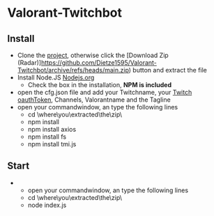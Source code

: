 # Valorant-Twitchbot

## Install

* Clone the [project](https://github.com/Dietze1595/Valorant-Twitchbot), otherwise click the [Download Zip (Radar)]https://github.com/Dietze1595/Valorant-Twitchbot/archive/refs/heads/main.zip) button and extract the file
* Install Node.JS [Nodejs.org](https://nodejs.org/en/download/)
  * Check the box in the installation, **NPM is included**
* open the cfg.json file and add your Twitchname, your [Twitch oauthToken](https://twitchapps.com/tmi/), Channels, Valorantname and the Tagline
* open your commandwindow, an type the following lines
  * cd \where\you\extracted\the\zip\
  * npm install
  * npm install axios
  * npm install fs
  * npm install tmi.js
 
## Start

* * open your commandwindow, an type the following lines
  * cd \where\you\extracted\the\zip\
  * node index.js
